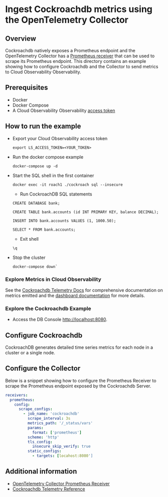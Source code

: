 # Ingest Cockroachdb metrics using the OpenTelemetry Collector

## Overview

 Cockroachdb natively exposes a Prometheus endpoint and the OpenTelemetry Collector has a [Prometheus receiver][otel-prom-receiver] that can be used to scrape its Prometheus endpoint. This directory contains an example showing how to configure Cockroachdb and the Collector to send metrics to Cloud Observability Observability.

## Prerequisites

* Docker
* Docker Compose
* A Cloud Observability Observability [access token][ls-docs-access-token]

## How to run the example

* Export your Cloud Observability access token
  ```
  export LS_ACCESS_TOKEN=<YOUR_TOKEN>
  ```
* Run the docker compose example
  ```
  docker-compose up -d
  ```
* Start the SQL shell in the first container
  ```
  docker exec -it roach1 ./cockroach sql --insecure
  ```
  * Run CockroachDB SQL statements
  ```
  CREATE DATABASE bank;
  ```
  ```
  CREATE TABLE bank.accounts (id INT PRIMARY KEY, balance DECIMAL);
  ```
  ```
  INSERT INTO bank.accounts VALUES (1, 1000.50);
  ```
  ```
  SELECT * FROM bank.accounts;
  ```
    * Exit shell
  ```
  \q
  ```

* Stop the cluster
  ```
  docker-compose down`
  ```

### Explore Metrics in Cloud Observability

See the [Cockroachdb Telemetry Docs][cockroachdb-docs-telemetry] for comprehensive documentation on metrics emitted and the [dashboard documentation][ls-docs-dashboards] for more details.

### Explore the Cockroachdb Example

* Access the DB Console [http://localhost:8080](http://localhost:8080).


## Configure Cockroachdb

CockroachDB generates detailed time series metrics for each node in a cluster or a single node.

## Configure the Collector

Below is a snippet showing how to configure the Prometheus Receiver to scrape the Prometheus endpoint exposed by the Cockroachdb Server.

```yaml
​​receivers:
  prometheus:
    config:
      scrape_configs:
        - job_name: 'cockroachdb'
          scrape_interval: 3s
          metrics_path: '/_status/vars'
          params:
            format: ['prometheus']
          scheme: 'http'
          tls_config:
            insecure_skip_verify: true
          static_configs:
            - targets: [locahost:8080']

```



## Additional information

- [OpenTelemetry Collector Prometheus Receiver][otel-prom-receiver]
- [Cockroachdb Telemetry Reference][cockroachdb-docs-telemetry]

[ls-docs-access-token]: https://docs.lightstep.com/docs/create-and-manage-access-tokens
[ls-docs-dashboards]: https://docs.lightstep.com/docs/create-and-manage-dashboards
[otel-prom-receiver]: https://github.com/open-telemetry/opentelemetry-collector-contrib/tree/main/receiver/prometheusreceiver
[cockroachdb-docs-telemetry]: https://www.cockroachlabs.com/docs/v22.1/monitor-cockroachdb-with-prometheus.html/
[learn-cockroachdb-repo]: https://github.com/Cockroachdb/Cockroachdb/blob/master/docker/server/README.md
